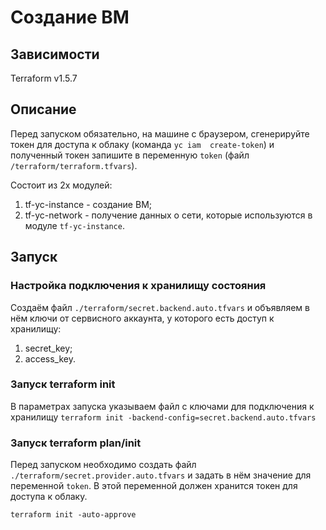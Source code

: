 # Создание ВМ

## Зависимости
Terraform v1.5.7

## Описание

Перед запуском обязательно, на машине с браузером, сгенерируйте токен для доступа к облаку (команда `yc iam 
create-token`) и полученный токен запишите в переменную `token` (файл `/terraform/terraform.tfvars`).

Состоит из 2х модулей:
1. tf-yc-instance - создание ВМ;
2. tf-yc-network - получение данных о сети, которые используются в модуле `tf-yc-instance`.

## Запуск

### Настройка подключения к хранилищу состояния
Создаём файл `./terraform/secret.backend.auto.tfvars` и объявляем в нём ключи от сервисного аккаунта, у которого есть 
доступ к хранилищу:
1. secret_key;
2. access_key.

### Запуск terraform init

В параметрах запуска указываем файл с ключами для подключения к хранилищу
`terraform init -backend-config=secret.backend.auto.tfvars`

### Запуск terraform plan/init

Перед запуском необходимо создать файл `./terraform/secret.provider.auto.tfvars` и задать в нём значение для 
переменной `token`. В этой переменной должен хранится токен для доступа к облаку.

`terraform init -auto-approve`